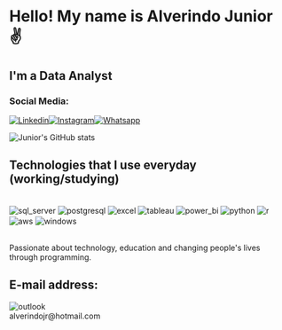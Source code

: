 # Hello! My name is Alverindo Junior ✌️
## I'm a Data Analyst

### Social Media:
[![Linkedin](https://img.shields.io/badge/LinkedIn-0077B5?style=for-the-badge&logo=linkedin&logoColor=white)](https://www.linkedin.com/in/alverindojunior/)[![Instagram](https://img.shields.io/badge/Instagram-E4405F?style=for-the-badge&logo=instagram&logoColor=white)](https://www.instagram.com/alverindojr/)[![Whatsapp](https://img.shields.io/badge/WhatsApp-25D366?style=for-the-badge&logo=whatsapp&logoColor=white)](https://bit.ly/whatsapp_alverindojr)



![Junior's GitHub stats](https://github-readme-stats.vercel.app/api?username=alverindojr&show_icons=true&theme=radical)

## Technologies that I use everyday (working/studying)

<div style="display: inline_block"><br/>
	<img align="center" alt="sql_server" src="https://img.shields.io/badge/Microsoft_SQL_Server-CC2927?style=for-the-badge&logo=microsoft-sql-server&logoColor=white"/>
    	<img align="center" alt="postgresql" src="https://img.shields.io/badge/PostgreSQL-316192?style=for-the-badge&logo=postgresql&logoColor=white"/>
    	<img align="center" alt="excel" src="https://img.shields.io/badge/Microsoft_Excel-217346?style=for-the-badge&logo=microsoft-excel&logoColor=white"/>
    	<img align="center" alt="tableau" src="https://img.shields.io/badge/Tableau-E97627?style=for-the-badge&logo=Tableau&logoColor=white"/>
    	<img align="center" alt="power_bi" src="https://img.shields.io/badge/PowerBI-F2C811?style=for-the-badge&logo=Power%20BI&logoColor=white"/>
	<img align="center" alt="python" src="https://img.shields.io/badge/Python-FFD43B?style=for-the-badge&logo=python&logoColor=blue"/>
    	<img align="center" alt="r" src="https://img.shields.io/badge/R-276DC3?style=for-the-badge&logo=r&logoColor=white"/>
	<img align="center" alt="aws" src="https://img.shields.io/badge/Amazon_AWS-232F3E?style=for-the-badge&logo=amazon-aws&logoColor=white"/>
	<img align="center" alt="windows" src="https://img.shields.io/badge/Windows-0078D6?style=for-the-badge&logo=windows&logoColor=white"/>
</div><br/>

Passionate about technology, education and changing people's lives through programming.

## E-mail address:
<div style="display: inline_block">
	<img align="center" alt="outlook" src="https://img.shields.io/badge/Microsoft_Outlook-0078D4?style=for-the-badge&logo=microsoft-outlook&logoColor=white"/>
</div>alverindojr@hotmail.com
